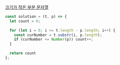 [크기가 작은 부분 문자열](https://school.programmers.co.kr/learn/courses/30/lessons/147355)

```js
const solution = (t, p) => {
  let count = 0;
    
  for (let i = 0; i <= t.length - p.length; i++) {
    const curNumber = t.substr(i, p.length);
    if (curNumber <= Number(p)) count++;
  }
  
  return count
};
```